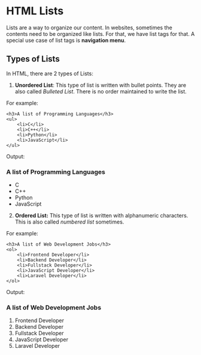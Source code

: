 # HTML Lists

Lists are a way to organize our content. In websites, sometimes the contents need to be organized like lists. For that, we have list tags for that. A special use case of list tags is **navigation menu**.

## Types of Lists
In HTML, there are 2 types of Lists: 

1. **Unordered List**: This type of list is written with bullet points. They are also called *Bulleted List*. There is no order maintained to write the list.

For example:

```
<h3>A list of Programming Languages</h3>
<ul>
    <li>C</li>
    <li>C++</li>
    <li>Python</li>
    <li>JavaScript</li>
</ul>
```

Output:

<h3>A list of Programming Languages</h3>
<ul>
    <li>C</li>
    <li>C++</li>
    <li>Python</li>
    <li>JavaScript</li>
</ul>

2. **Ordered List:** This type of list is written with alphanumeric characters. This is also called *numbered list* sometimes.

For example:

```
<h3>A list of Web Development Jobs</h3>
<ol>
    <li>Frontend Developer</li>
    <li>Backend Developer</li>
    <li>Fullstack Developer</li>
    <li>JavaScript Developer</li>
    <li>Laravel Developer</li>
</ol>
```

Output:

<h3>A list of Web Development Jobs</h3>
<ol>
    <li>Frontend Developer</li>
    <li>Backend Developer</li>
    <li>Fullstack Developer</li>
    <li>JavaScript Developer</li>
    <li>Laravel Developer</li>
</ol>

